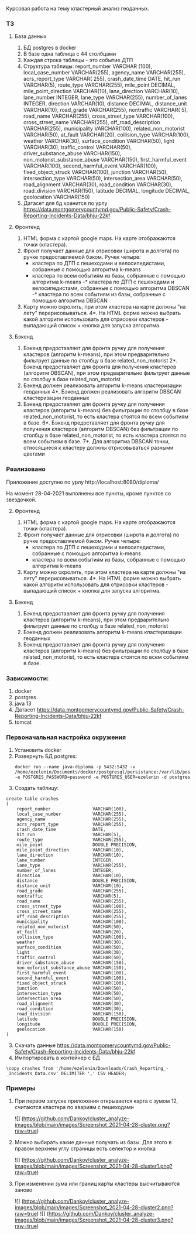 Курсовая работа на тему кластерный анализ геоданных.

### ТЗ

1) База данных
    1. БД postgres в docker
    2. В базе одна таблица с 44 столбцами
    3. Каждая строка таблицы - это событие ДТП
    4. Структура таблицы:
       report_number VARCHAR (100), local_case_number VARCHAR(255), agency_name VARCHAR(255), acrs_report_type VARCHAR(
       255), crash_date_time DATE, hit_run VARCHAR(5), route_type VARCHAR(255), mile_point DECIMAL, mile_point_direction
       VARCHAR(10), lane_direction VARCHAR(10), lane_number INTEGER, lane_type VARCHAR(255), number_of_lanes INTEGER,
       direction VARCHAR(10), distance DECIMAL, distance_unit VARCHAR(10), road_grade VARCHAR(255), nontraffic VARCHAR(
       5), road_name VARCHAR(255), cross_street_type VARCHAR(100), cross_street_name VARCHAR(255), off_road_description
       VARCHAR(255), municipality VARCHAR(100), related_non_motorist VARCHAR(50), at_fault VARCHAR(20), collision_type
       VARCHAR(100), weather VARCHAR(30), surface_condition VARCHAR(50), light VARCHAR(30), traffic_control VARCHAR(50),
       driver_substance_abuse VARCHAR(150), non_motorist_substance_abuse VARCHAR(150), first_harmful_event VARCHAR(100),
       second_harmful_event VARCHAR(100), fixed_object_struck VARCHAR(100), junction VARCHAR(50), intersection_type
       VARCHAR(50), intersection_area VARCHAR(50), road_alignment VARCHAR(30), road_condition VARCHAR(30), road_division
       VARCHAR(150), latitude DECIMAL, longitude DECIMAL, geolocation VARCHAR(150)
    4. Датасет для бд хранится по
       урлу https://data.montgomerycountymd.gov/Public-Safety/Crash-Reporting-Incidents-Data/bhju-22kf

2) Фронтенд
    1. HTML форма с картой google maps. На карте отображаются точки (кластера).
    2. Фронт получает данные для отрисовки (широта и долгота) по ручке предоставляемой бэком. Ручек четыре:
        - кластера по ДТП с пешеходами и велосипедистами, собранные с помощью алгоритма k-means
        - кластера по всем событиям из базы, собранные с помощью алгоритма k-means -* кластера по ДТП с пешеходами и
          велосипедистами, собранные с помощью алгоритма DBSCAN -* кластера по всем событиям из базы, собранные с
          помощью алгоритма DBSCAN
    3. Карту можно скролить, при этом кластера на карте должны "на лету" перерисовываться. 4*. На HTML форме можно
       выбрать какой алгоритм использовать для отрисовки кластеров - выпадающий список + кнопка для запуска алгоритма.

3) Бэкенд
    1. Бэкенд предоставляет для фронта ручку для получения кластеров (алгоритм k-means), при этом предварительно
       фильтрует данные по столбцу в базе related_non_motorist 2*. Бэкенд предоставляет для фронта для получения
       кластеров (алгоритм DBSCAN), при этом предварительно фильтрует данные по столбцу в базе related_non_motorist
    3. Бэкенд должен реализовать алгоритм k-means кластеризации геоданных 4*. Бэкенд должен реализовать алгоритм DBSCAN
       кластеризации геоданных
    5. Бэкенд предоставляет для фронта ручку для получения кластеров (алгоритм k-means) без фильтрации по столбцу в базе
       related_non_motorist, то есть кластера стоятся по всем событиям в базе. 6*. Бэкенд предоставляет для фронта ручку
       для получения кластеров (алгоритм DBSCAN) без фильтрации по столбцу в базе related_non_motorist, то есть кластера
       стоятся по всем событиям в базе. 7*. Для алгоритма DBSCAN точки, относящиеся к кластеру должны отрисовываться
       разными цветами

### Реализовано

Приложение доступно по урлу http://localhost:8080/diploma/

На момент 28-04-2021 выполнены все пункты, кроме пунктов со звездочкой.

2) Фронтенд
    1. HTML форма с картой google maps. На карте отображаются точки (кластера).
    2. Фронт получает данные для отрисовки (широта и долгота) по ручке предоставляемой бэком. Ручек четыре:
        - кластера по ДТП с пешеходами и велосипедистами, собранные с помощью алгоритма k-means
        - кластера по всем событиям из базы, собранные с помощью алгоритма k-means
    3. Карту можно скролить, при этом кластера на карте должны "на лету" перерисовываться. 4*. На HTML форме можно
       выбрать какой алгоритм использовать для отрисовки кластеров - выпадающий список + кнопка для запуска алгоритма.

3) Бэкенд
    1. Бэкенд предоставляет для фронта ручку для получения кластеров (алгоритм k-means), при этом предварительно
       фильтрует данные по столбцу в базе related_non_motorist
    3. Бэкенд должен реализовать алгоритм k-means кластеризации геоданных
    5. Бэкенд предоставляет для фронта ручку для получения кластеров (алгоритм k-means) без фильтрации по столбцу в базе
       related_non_motorist, то есть кластера стоятся по всем событиям в базе.

### Зависимости:

1) docker
2) postgres
3) java 13
4) Датасет https://data.montgomerycountymd.gov/Public-Safety/Crash-Reporting-Incidents-Data/bhju-22kf
5) tomcat

### Первоначальная настройка окружения

1) Установить docker
2) Развернуть БД postgres:
   ```shell
   docker run --name java-diploma -p 5432:5432 -v /home/ezelenin/Documents/docker/postgresql/persistance:/var/lib/postgresql/data -e POSTGRES_PASSWORD=password -e POSTGRES_USER=ezelenin -d postgres
   ```
3) Создать таблицу:

```postgresql
create table crashes
(
    report_number                VARCHAR(100),
    local_case_number            VARCHAR(255),
    agency_name                  VARCHAR(255),
    acrs_report_type             VARCHAR(255),
    crash_date_time              DATE,
    hit_run                      VARCHAR(5),
    route_type                   VARCHAR(255),
    mile_point                   DOUBLE PRECISION,
    mile_point_direction         VARCHAR(10),
    lane_direction               VARCHAR(10),
    lane_number                  INTEGER,
    lane_type                    VARCHAR(255),
    number_of_lanes              INTEGER,
    direction                    VARCHAR(10),
    distance                     DOUBLE PRECISION,
    distance_unit                VARCHAR(10),
    road_grade                   VARCHAR(255),
    nontraffic                   VARCHAR(5),
    road_name                    VARCHAR(255),
    cross_street_type            VARCHAR(100),
    cross_street_name            VARCHAR(255),
    off_road_description         VARCHAR(255),
    municipality                 VARCHAR(100),
    related_non_motorist         VARCHAR(50),
    at_fault                     VARCHAR(20),
    collision_type               VARCHAR(100),
    weather                      VARCHAR(30),
    surface_condition            VARCHAR(50),
    light                        VARCHAR(30),
    traffic_control              VARCHAR(50),
    driver_substance_abuse       VARCHAR(150),
    non_motorist_substance_abuse VARCHAR(150),
    first_harmful_event          VARCHAR(100),
    second_harmful_event         VARCHAR(100),
    fixed_object_struck          VARCHAR(100),
    junction                     VARCHAR(50),
    intersection_type            VARCHAR(50),
    intersection_area            VARCHAR(50),
    road_alignment               VARCHAR(30),
    road_condition               VARCHAR(30),
    road_division                VARCHAR(150),
    latitude                     DOUBLE PRECISION,
    longitude                    DOUBLE PRECISION,
    geolocation                  VARCHAR(150)
)
```

3) Скачать данные https://data.montgomerycountymd.gov/Public-Safety/Crash-Reporting-Incidents-Data/bhju-22kf
4) Импортировать в контейнер с БД

```postgresql
\copy crashes from '/home/ezelenin/Downloads/Crash_Reporting_-_Incidents_Data.csv' DELIMITER ',' CSV HEADER;
```

### Примеры

1) При первом запуске приложения открывается карта с зумом 12, считаются кластера по авариям с пешеходами
   
   ![] (https://github.com/Dankoy/cluster_analyze-images/blob/main/images/Screenshot_2021-04-28-cluster.png?raw=true)

2) Можно выбирать какие данные получать из базы. Для этого в правом верхнем углу страницы есть селектор и кнопка

   ![] (https://github.com/Dankoy/cluster_analyze-images/blob/main/images/Screenshot_2021-04-28-cluster1.png?raw=true)

3) При изменении зума или границ карты кластеры высчитываются заново

   ![] (https://github.com/Dankoy/cluster_analyze-images/blob/main/images/Screenshot_2021-04-28-cluster2.png?raw=true)
   ![] (https://github.com/Dankoy/cluster_analyze-images/blob/main/images/Screenshot_2021-04-28-cluster3.png?raw=true)






